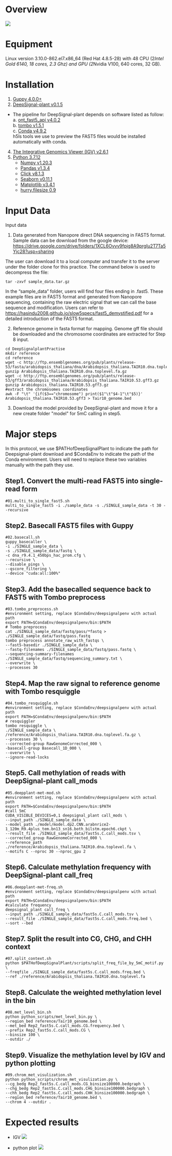 # Overview
![](https://i.bmp.ovh/imgs/2022/07/15/a391a1e5c274bdf7.png)

# Equipment 

Linux version 3.10.0-862.el7.x86_64 (Red Hat 4.8.5-28) with 48 CPU (2*Intel Gold 6140, 18 cores, 2.3 Ghz) and GPU (2*Nvidia V100, 640 cores, 32 GB).

# Installation
1.	[Guppy 4.0.0+](https://timkahlke.github.io/LongRead_tutorials/BS_G.html)
2.	[DeepSignal-plant v0.1.5](https://github.com/PengNi/DeepSignal-plant)
* The pipeline for DeepSignal-plant depends on software listed as follow:  
  a.	[ont_fast5_api v4.0.2](https://github.com/nanoporetech/ont_fast5_api)  
  b.	[tombo v1.5.1](https://github.com/nanoporetech/tombo)  
  c.	[Conda v4.9.2](https://docs.conda.io/en/latest/)  
h5ls tools we use to preview the FAST5 files would be installed automatically with conda.
4.  [The Integrative Genomics Viewer (IGV) v2.6.1](https://software.broadinstitute.org/software/igv/)
5.  [Python 3.7.12](https://www.python.org/)
	* [Numpy v1.20.3](https://numpy.org/)
	* [Pandas v1.3.4](https://pandas.pydata.org/)
	* [Click v8.1.3](https://click.palletsprojects.com/en/8.1.x/)
	* [Seaborn v0.11.1](https://seaborn.pydata.org/)
	* [Matplotlib v3.4.1](https://matplotlib.org/)
	* [hurry.filesize 0.9](https://pypi.org/project/hurry.filesize/)

# Input Data

Input data
1. Data generated from Nanopore direct DNA sequencing in FAST5 format.
Sample data can be download from the google device:   
https://drive.google.com/drive/folders/1XCL6Ovvv9fpjg8A9prgIu2T7Ta5Yjc28?usp=sharing

The user can download it to a local computer and transfer it to the server under the folder clone for this practice. The command below is used to decompress the file:

```
tar -zxvf sample_data.tar.gz 
```

In the “sample_data” folder, users will find four files ending in .fast5. These example files are in FAST5 format and generated from Nanopore sequencing, containing the raw electric signal that we can call the base sequence and modification. Users can refer to https://hasindu2008.github.io/slow5specs/fast5_demystified.pdf for a detailed introduction of the FAST5 format.

2. Reference genome in fasta format for mapping. Genome gff file should be downloaded and the chromosome coordinates are extracted for Step 8 input.
```
cd DeepSignalplantPractise
mkdir reference
cd reference
wget -c http://ftp.ensemblgenomes.org/pub/plants/release-53/fasta/arabidopsis_thaliana/dna/Arabidopsis_thaliana.TAIR10.dna.toplevel.fa.gz 
gunzip Arabidopsis_thaliana.TAIR10.dna.toplevel.fa.gz
wget -c http://ftp.ensemblgenomes.org/pub/plants/release-53/gff3/arabidopsis_thaliana/Arabidopsis_thaliana.TAIR10.53.gff3.gz 
gunzip Arabidopsis_thaliana.TAIR10.53.gff3.gz
#extract the chromosomes coordinates
awk -F "\t" '{if($3=="chromosome") print($1"\t"$4-1"\t"$5)}' Arabidopsis_thaliana.TAIR10.53.gff3 > Tair10_genome.bed
```

3. Download the model provided by DeepSignal-plant and move it for a new create folder "model" for 5mC calling in step5.

# Major steps 

In this protocol, we use $PATHofDeepSignalPlant to indicate the path for Deepsignal-plant download and $CondaEnv to indicate the path of the Conda environment. Users will need to replace these two variables manually with the path they use.

## Step1. Convert the multi-read FAST5 into single-read form
```
#01.multi_to_single_fast5.sh
multi_to_single_fast5 -i ./sample_data -s ./SINGLE_sample_data -t 30 --recursive
```

## Step2. Basecall FAST5 files with Guppy

```
#02.basecall.sh
guppy_basecaller \
-i ./SINGLE_sample_data \
-s ./SINGLE_sample_data/fastq \
-c dna_r9.4.1_450bps_hac_prom.cfg \
--recursive \
--disable_pings \
--qscore_filtering \
--device "cuda:all:100%"
```

## Step3. Add the basecalled sequence back to FAST5 with Tombo preprocess

```
#03.tombo_preprocess.sh
#environment setting, replace $CondaEnv/deepsignalpenv with actual path
export PATH=$CondaEnv/deepsignalpenv/bin:$PATH
# Tombo preprocess
cat ./SINGLE_sample_data/fastq/pass/*fastq > ./SINGLE_sample_data/fastq/pass.fastq
tombo preprocess annotate_raw_with_fastqs \
--fast5-basedir ./SINGLE_sample_data \
--fastq-filenames ./SINGLE_sample_data/fastq/pass.fastq \
--sequencing-summary-filenames ./SINGLE_sample_data/fastq/sequencing_summary.txt \
--overwrite \
--processes 30
```
## Step4. Map the raw signal to reference genome with Tombo resquiggle

```
#04.tombo_resquiggle.sh
#environment setting, replace $CondaEnv/deepsignalpenv with actual path
export PATH=$CondaEnv/deepsignalpenv/bin:$PATH
# resquiggler
tombo resquiggle \
./SINGLE_sample_data \
/reference/Arabidopsis_thaliana.TAIR10.dna.toplevel.fa.gz \
--processes 30 \
--corrected-group RawGenomeCorrected_000 \
-basecall-group Basecall_1D_000 \
--overwrite \
--ignore-read-locks
```

## Step5. Call methylation of reads with DeepSignal-plant call_mods
```
#05.deepplant-met-mod.sh
#environment setting, replace $CondaEnv/deepsignalpenv with actual path
export PATH=$CondaEnv/deepsignalpenv/bin:$PATH
#call 5mC
CUDA_VISIBLE_DEVICES=0,1 deepsignal_plant call_mods \
--input_path ./SINGLE_sample_data \
--model_path ./model/model.dp2.CNN.arabnrice2-1_120m_R9.4plus_tem.bn13_sn16.both_bilstm.epoch6.ckpt \
--result_file ./SINGLE_sample_data/fast5s.C.call_mods.tsv \
--corrected_group RawGenomeCorrected_000 \
--reference_path ./reference/Arabidopsis_thaliana.TAIR10.dna.toplevel.fa \
--motifs C --nproc 30 --nproc_gpu 2
```

## Step6. Calculate methylation frequency with DeepSignal-plant call_freq
```
#06.deepplant-met-freq.sh
#environment setting, replace $CondaEnv/deepsignalpenv with actual path
export PATH=$CondaEnv/deepsignalpenv/bin:$PATH
#calculate frequency
deepsignal_plant call_freq \
--input_path ./SINGLE_sample_data/fast5s.C.call_mods.tsv \
--result_file ./SINGLE_sample_data/fast5s.C.call_mods.freq.bed \
--sort --bed
```

## Step7. Split the result into CG, CHG, and CHH context
```
#07.split_context.sh
python $PATHofDeepSignalPlant/scripts/split_freq_file_by_5mC_motif.py \
--freqfile ./SINGLE_sample_data/fast5s.C.call_mods.freq.bed \
--ref ./reference/Arabidopsis_thaliana.TAIR10.dna.toplevel.fa
```

## Step8. Calculate the weighted methylation level in the bin

```
#08.met_level_bin.sh
python python_scripts/met_level_bin.py \
--region_bed reference/Tair10_genome.bed \
--met_bed Rep2_fast5s.C.call_mods.CG.frequency.bed \
--prefix Rep2_fast5s.C.call_mods.CG \
--binsize 100 \
--outdir ./
```

## Step9. Visualize the methylation level by IGV and python plotting

```
#09.chrom_met_visulization.sh
python python_scripts/chrom_met_visulization.py \
--cg_bedg Rep2_fast5s.C.call_mods.CG_binsize100000.bedgraph \
--chg_bedg Rep2_fast5s.C.call_mods.CHG_binsize100000.bedgraph \
--chh_bedg Rep2_fast5s.C.call_mods.CHH_binsize100000.bedgraph \
--region_bed reference/Tair10_genome.bed \
--chrom 4 --outdir .
```

# Expected results
* IGV
![](https://i.bmp.ovh/imgs/2022/07/15/6926219c876358d3.png)

* python plot
![](https://s3.bmp.ovh/imgs/2022/07/15/2d6b39652145e048.png)
